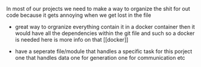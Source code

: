 In most of our projects we need to make a way to organize the shit for out code because it gets annoying when we get lost in the file 


- great way to orgranize everything contain it in a docker container then it would have all the dependencies within the git file and such so a docker is needed here is more info on that [[docker]]

- have a seperate file/module that handles a specific task for this porject one that handles data one for generation one for communication etc 